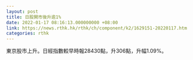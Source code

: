 ```yaml
---
layout: post
title: 日股開市後升逾1%
date: 2022-01-17 08:16:13.000000000 +08:00
link: https://news.rthk.hk/rthk/ch/component/k2/1629151-20220117.htm
categories: rthk
---
```


東京股市上升。日經指數較早時報28430點，升306點，升幅1.09%。
